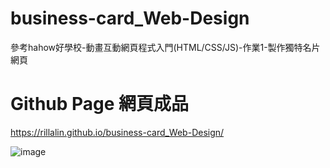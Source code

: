 # business-card_Web-Design
參考hahow好學校-動畫互動網頁程式入門(HTML/CSS/JS)-作業1-製作獨特名片網頁  

# Github Page 網頁成品
https://rillalin.github.io/business-card_Web-Design/

![image](https://user-images.githubusercontent.com/72490355/160972399-ba84db8b-ecff-45df-8f20-49d69a46da4a.png)


